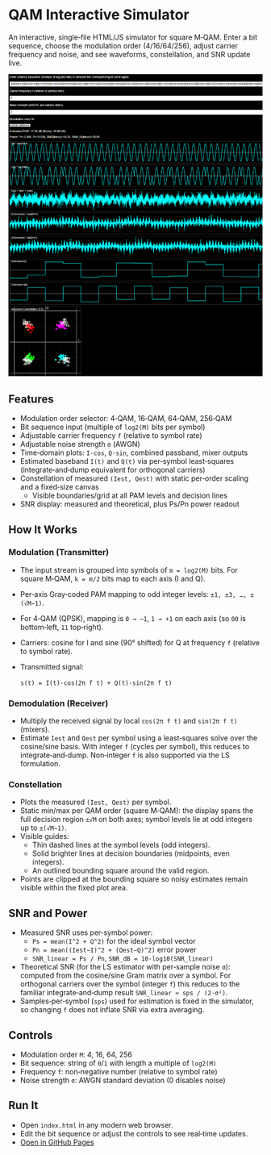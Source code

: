# QAM Interactive Simulator

An interactive, single‑file HTML/JS simulator for square M‑QAM. Enter a bit sequence, choose the modulation order (4/16/64/256), adjust carrier frequency and noise, and see waveforms, constellation, and SNR update live.

![alt text](image.png)

## Features

- Modulation order selector: 4‑QAM, 16‑QAM, 64‑QAM, 256‑QAM
- Bit sequence input (multiple of `log2(M)` bits per symbol)
- Adjustable carrier frequency `f` (relative to symbol rate)
- Adjustable noise strength `σ` (AWGN)
- Time‑domain plots: `I·cos`, `Q·sin`, combined passband, mixer outputs
- Estimated baseband `I(t)` and `Q(t)` via per‑symbol least‑squares (integrate‑and‑dump equivalent for orthogonal carriers)
- Constellation of measured `(Iest, Qest)` with static per‑order scaling and a fixed‑size canvas
  - Visible boundaries/grid at all PAM levels and decision lines
- SNR display: measured and theoretical, plus Ps/Pn power readout

## How It Works

### Modulation (Transmitter)

- The input stream is grouped into symbols of `m = log2(M)` bits. For square M‑QAM, `k = m/2` bits map to each axis (I and Q).
- Per‑axis Gray‑coded PAM mapping to odd integer levels: `±1, ±3, …, ±(√M−1)`.
- For 4‑QAM (QPSK), mapping is `0 → −1`, `1 → +1` on each axis (so `00` is bottom‑left, `11` top‑right).
- Carriers: cosine for I and sine (90° shifted) for Q at frequency `f` (relative to symbol rate).
- Transmitted signal:

  `s(t) = I(t)·cos(2π f t) + Q(t)·sin(2π f t)`

### Demodulation (Receiver)

- Multiply the received signal by local `cos(2π f t)` and `sin(2π f t)` (mixers).
- Estimate `Iest` and `Qest` per symbol using a least‑squares solve over the cosine/sine basis. With integer `f` (cycles per symbol), this reduces to integrate‑and‑dump. Non‑integer `f` is also supported via the LS formulation.

### Constellation

- Plots the measured `(Iest, Qest)` per symbol.
- Static min/max per QAM order (square M‑QAM): the display spans the full
  decision region `±√M` on both axes; symbol levels lie at odd integers
  up to `±(√M−1)`.
- Visible guides:
  - Thin dashed lines at the symbol levels (odd integers).
  - Solid brighter lines at decision boundaries (midpoints, even integers).
  - An outlined bounding square around the valid region.
 - Points are clipped at the bounding square so noisy estimates remain visible
   within the fixed plot area.

## SNR and Power

- Measured SNR uses per‑symbol power:
  - `Ps = mean(I^2 + Q^2)` for the ideal symbol vector
  - `Pn = mean((Iest−I)^2 + (Qest−Q)^2)` error power
  - `SNR_linear = Ps / Pn`, `SNR_dB = 10·log10(SNR_linear)`
- Theoretical SNR (for the LS estimator with per‑sample noise `σ`): computed from the cosine/sine Gram matrix over a symbol. For orthogonal carriers over the symbol (integer `f`) this reduces to the familiar integrate‑and‑dump result `SNR_linear ≈ sps / (2·σ²)`.
- Samples‑per‑symbol (`sps`) used for estimation is fixed in the simulator, so changing `f` does not inflate SNR via extra averaging.

## Controls

- Modulation order `M`: 4, 16, 64, 256
- Bit sequence: string of `0`/`1` with length a multiple of `log2(M)`
- Frequency `f`: non‑negative number (relative to symbol rate)
- Noise strength `σ`: AWGN standard deviation (0 disables noise)

## Run It

- Open `index.html` in any modern web browser.
- Edit the bit sequence or adjust the controls to see real‑time updates.
- [Open in GitHub Pages](https://mixxen.github.io/qamsim/)
